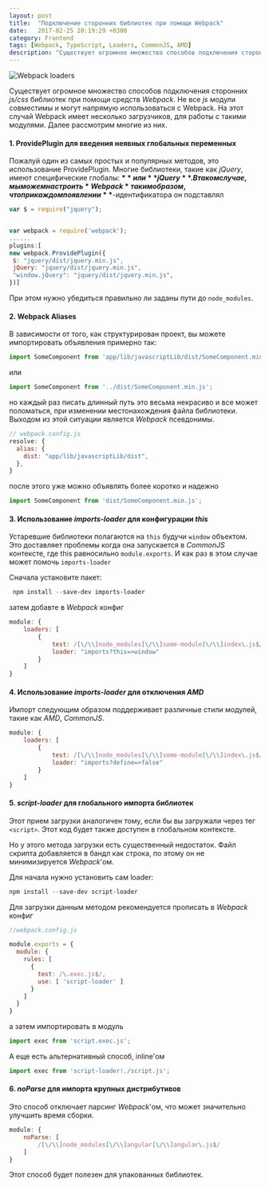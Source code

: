 ```yaml
---
layout: post
title:  "Подключение сторонних библиотек при помощи Webpack"
date:   2017-02-25 20:19:29 +0300
category: Frontend
tags: [Webpack, TypeScript, Loaders, CommonJS, AMD]
description: "Существует огромное множество способов подключения сторонних js/css библиотек при помощи средств Webpack. Не все js модули совместимы и могут напрямую использоваться с Webpack. На этот случай Webpack имеет несколько загрузчиков, для работы с такими модулями."
---
```

<img class="post-logo" src="https://blog.zverit.com/assets/webpack-loaders.png" alt="Webpack loaders"/>

Существует огромное множество способов подключения сторонних *js/css* библиотек при помощи средств *Webpack*.
Не все *js* модули совместимы и могут напрямую использоваться с Webpack. На этот случай Webpack имеет несколько загрузчиков, для работы с такими модулями. Далее рассмотрим многие из них. 
<!-- more -->

#### 1. ProvidePlugin для введения неявных глобальных переменных ####

Пожалуй один из самых простых и популярных методов, это использование ProvidePlugin.
Многие библиотеки, такие как *jQuery*, имеют специфические глобалы: **$** или **jQuery**.
В таком случае, мы можем настроить *Webpack* таким образом, что при каждом появлении **$**-идентификатора он подставлял 
```ts
var $ = require("jquery");
``` 

```js

var webpack = require('webpack');
......
plugins:[
new webpack.ProvidePlugin({
 $: "jquery/dist/jquery.min.js",
 jQuery: "jquery/dist/jquery.min.js",
 "window.jQuery": "jquery/dist/jquery.min.js",
})]
```

При этом нужно убедиться правильно ли заданы пути до `node_modules`.

#### 2. Webpack Aliases ####
В зависимости от того, как структурирован проект, вы можете импортировать объявления примерно так:

```ts
import SomeComponent from 'app/lib/javascriptLib/dist/SomeComponent.min.js';
```

или 

```ts
import SomeComponent from '../dist/SomeComponent.min.js';
```

но каждый раз писать длинный путь это весьма некрасиво и все может поломаться, при изменении местонахождения файла библиотеки. Выходом из этой ситуации является *Webpack* псевдонимы.

```js
// webpack.config.js
resolve: {
  alias: {
    dist: "app/lib/javascriptLib/dist",
  },
}
```

после этого уже можно объявлять более коротко и надежно

```ts
import SomeComponent from 'dist/SomeComponent.min.js';
```

#### 3. Использование *imports-loader* для конфигурации *this* ####
Устаревшие библиотеки полагаются на `this` будучи `window` объектом. Это доставляет проблемы когда она запускается в *CommonJS* контексте, где this равносильно `module.exports`. И как раз в этом случае может помочь `imports-loader`

Сначала установите пакет: 
```powershell
 npm install --save-dev imports-loader
```

затем добавте в *Webpack* конфиг 

```js
module: {
    loaders: [
        {
            test: /[\/\\]node_modules[\/\\]some-module[\/\\]index\.js$/,
            loader: "imports?this=>window"
        }
    ]
} 
```


#### 4. Использование *imports-loader* для отключения *AMD* ####
Импорт следующим образом поддерживает различные стили модулей, такие как *AMD*, *CommonJS*. 

```js
module: {
    loaders: [
        {
            test: /[\/\\]node_modules[\/\\]some-module[\/\\]index\.js$/,
            loader: "imports?define=>false"
        }
    ]
}
```

#### 5. *script-loader* для глобального импорта библиотек ####

Этот прием загрузки аналогичен тому, если бы вы загружали через тег ```<script>```. Этот код будет также доступен в глобальном контексте.

Но у этого метода загрузки есть существенный недостаток. Файл скрипта добавляется в бандл как строка, по этому он не минимизируется *Webpack*'ом.


Для начала нужно установить сам loader: 

```powershell
npm install --save-dev script-loader
```

Для загрузки данным методом рекомендуется прописать в *Webpack* конфиг
```js
//webpack.config.js

module.exports = {
  module: {
    rules: [
      {
        test: /\.exec.js$/,
        use: [ 'script-loader' ]
      }
    ]
  }
}
```

а затем импортировать в модуль


```ts 
import exec from 'script.exec.js';
```

А еще есть альтернативный способ, inline'ом

```ts
import exec from 'script-loader!./script.js';
```

#### 6. *noParse* для импорта крупных дистрибутивов ####

Это способ отключает парсинг *Webpack*'ом, что может значительно улучшить время сборки.

```js
module: {
    noParse: [
        /[\/\\]node_modules[\/\\]angular[\/\\]angular\.js$/
    ]
}
```

Этот способ будет полезен для упакованных библиотек.
